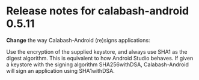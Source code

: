 # Release notes for calabash-android 0.5.11

**Change** the way Calabash-Android (re)signs applications:

Use the encryption of the supplied keystore, and always use SHA1 as the digest algorithm. This is equivalent to how Android Studio behaves. If given a keystore with the signing algorithm SHA256withDSA, Calabash-Android will sign an application using SHA1withDSA.

